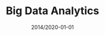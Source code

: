 ---
title: "Big Data Analytics"
collection: teaching
type: "Postgraduate course"
permalink: /teaching/2014-2019-teaching-15
venue: "Warwick Business School"
date: 2014/2020-01-01
location: "Coventry, UK"
---